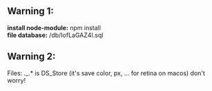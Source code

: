 ## Warning 1:
<b>install node-module:</b> npm install<br />
<b>file database:</b> /db/IofLaGAZ4I.sql

## Warning 2:
Files: ._.* is DS_Store (it's save color, px, ... for retina on macos) don't worry!